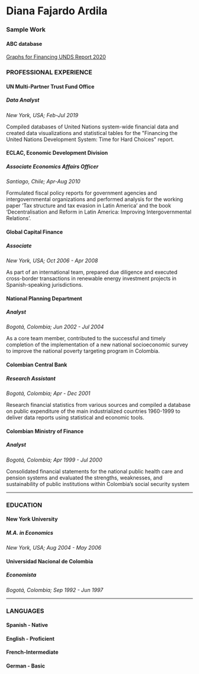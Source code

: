 # Diana Fajardo Ardila 

### Sample Work

#### ABC database
[Graphs for Financing UNDS Report 2020](https://github.com/dfa1504/dfa1504.github.io/blob/master/Sample%20Graphs%20-%20Financing%20UNDS%20report.xlsx?raw=true "Sample graphs")

### PROFESSIONAL EXPERIENCE

#### UN Multi-Partner Trust Fund Office 
##### Data Analyst

*New York, USA; Feb-Jul 2019*

Compiled databases of United Nations system-wide financial data and created data visualizations and statistical tables for the "Financing the United Nations Development System: Time for Hard Choices" report.

#### ECLAC, Economic Development Division
##### Associate Economics Affairs Officer

*Santiago, Chile; Apr-Aug 2010*
 
Formulated fiscal policy reports for government agencies and intergovernmental organizations and performed analysis for the working paper ‘Tax structure and tax evasion in Latin America’ and the book ‘Decentralisation and Reform in Latin America: Improving Intergovernmental Relations’.

#### Global Capital Finance
##### Associate                                                                 

*New York, USA; Oct 2006 - Apr 2008*

As part of an international team, prepared due diligence and executed cross-border transactions in renewable energy investment projects in Spanish-speaking jurisdictions. 

#### National Planning Department
##### Analyst                                                                              

*Bogotá, Colombia; Jun 2002 - Jul 2004*

As a core team member, contributed to the successful and timely completion of the implementation of a new national socioeconomic survey to improve the national poverty targeting program in Colombia.

#### Colombian Central Bank
##### Research Assistant

*Bogotá, Colombia; Apr - Dec 2001*

Research financial statistics from various sources and compiled a database on public expenditure of the main industrialized countries 1960-1999 to deliver data reports using statistical and economic tools.

#### Colombian Ministry of Finance
##### Analyst         

*Bogotá, Colombia; Apr 1999  - Jul 2000*

Consolidated financial statements for the national public health care and pension systems and evaluated the strengths, weaknesses, and sustainability of public institutions within Colombia’s social security system 

---
### EDUCATION

#### New York University                                                                                        
##### M.A. in Economics  
*New York, USA; Aug 2004 - May 2006*

#### Universidad Nacional de Colombia
##### Economista
*Bogotá, Colombia; Sep 1992 - Jun 1997* 

---

### LANGUAGES
#### Spanish - Native
#### English - Proficient
#### French-Intermediate	
#### German - Basic
